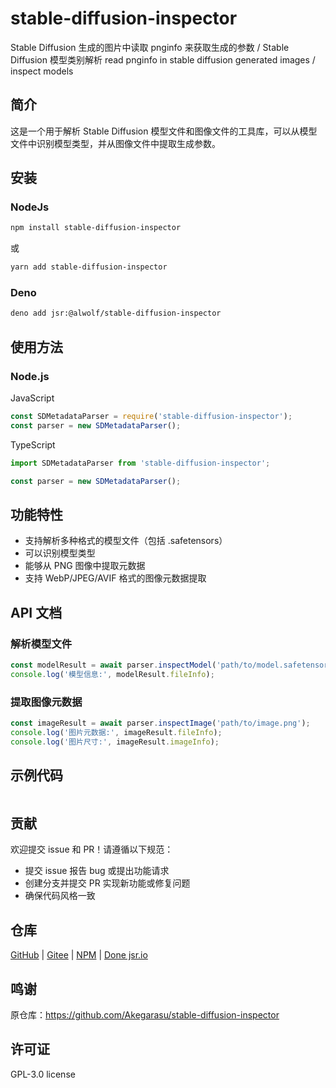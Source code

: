 # stable-diffusion-inspector

Stable Diffusion 生成的图片中读取 pnginfo 来获取生成的参数 / Stable Diffusion 模型类别解析
read pnginfo in stable diffusion generated images / inspect models

## 简介

这是一个用于解析 Stable Diffusion 模型文件和图像文件的工具库，可以从模型文件中识别模型类型，并从图像文件中提取生成参数。

## 安装

### NodeJs

```bash
npm install stable-diffusion-inspector
```

或

```bash
yarn add stable-diffusion-inspector
```

### Deno

```bash
deno add jsr:@alwolf/stable-diffusion-inspector
```

## 使用方法

### Node.js

JavaScript

```javascript
const SDMetadataParser = require('stable-diffusion-inspector');
const parser = new SDMetadataParser();
```

TypeScript

```typescript
import SDMetadataParser from 'stable-diffusion-inspector';

const parser = new SDMetadataParser();
```

## 功能特性

- 支持解析多种格式的模型文件（包括 .safetensors）
- 可以识别模型类型
- 能够从 PNG 图像中提取元数据
- 支持 WebP/JPEG/AVIF 格式的图像元数据提取

## API 文档

### 解析模型文件

```javascript
const modelResult = await parser.inspectModel('path/to/model.safetensors');
console.log('模型信息:', modelResult.fileInfo);
```

### 提取图像元数据

```javascript
const imageResult = await parser.inspectImage('path/to/image.png');
console.log('图片元数据:', imageResult.fileInfo);
console.log('图片尺寸:', imageResult.imageInfo);
```

## 示例代码

```html

```

## 贡献

欢迎提交 issue 和 PR！请遵循以下规范：

- 提交 issue 报告 bug 或提出功能请求
- 创建分支并提交 PR 实现新功能或修复问题
- 确保代码风格一致

## 仓库

[GitHub](https://github.com/yalwolf/stable-diffusion-inspector) | [Gitee](https://gitee.com/alwolf/stable-diffusion-inspector) | [NPM](https://www.npmjs.com/package/stable-diffusion-inspector) | [Done jsr.io](https://jsr.io/@alwolf/stable-diffusion-inspector)

## 鸣谢

原仓库：https://github.com/Akegarasu/stable-diffusion-inspector

## 许可证

GPL-3.0 license